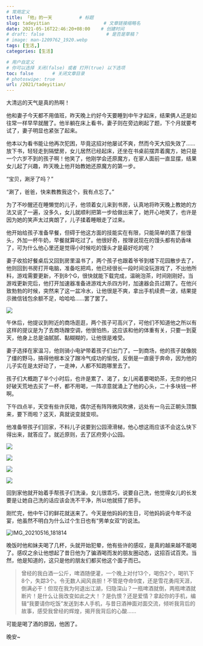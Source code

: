 ```yaml
---
# 常用定义
title: 「他」的一天          # 标题
slug: tadeyitian                    # 文章链接缩略名
date: 2021-05-16T22:46:20+08:00    # 创建时间
# draft: false                       # 是否是草稿？
# image: man-1209762_1920.webp
tags: [生活,]
categories: [生活]

# 用户自定义
# 你可以选择 关闭(false) 或者 打开(true) 以下选项
toc: false       # 关闭文章目录
# photoswipe: true
url: /2021/tadeyitian/
---
```


大清远的天气是真的热啊！

他和妻子今天都不用值班，昨天晚上约好今天要睡到中午才起床，结果俩人还是如往常一样早早就醒了。他半躺在床上看书，妻子则在旁边刷起了题，下个月就要考试了，妻子明显也紧张了起来。

他本以为看书能让他再次犯困，毕竟这招对他屡试不爽，然而今天大招失效了……放下书，轻轻走到隔壁房，女儿居然已经起床，还坐在书桌前摆弄着魔方，她只是一个六岁不到的孩子啊！他笑了，他刚学会还原魔方，在家人面前一直显摆，结果女儿起了兴趣，昨天晚上他开始教她还原魔方的第一步。

“宝贝，涮牙了吗？”

“涮了，爸爸，快来教教我这个，我有点忘了。”

为了不吵醒还在睡懒觉的儿子，他领着女儿来到书房，认真地将昨天晚上教她的方法又说了一遍，没多久，女儿就顺利把第一步给做出来了，她开心地笑了，也许是因为她的笑声太过爽朗了，儿子揉着睡眼走了过来。

他开始给孩子准备早餐，但碍于他这方面的技能实在有限，只能简单的蒸了些馒头，外加一杯牛奶，早餐就算吃过了。他很好奇，按理说现在的馒头都有奶香味了，可为什么他心里还是觉得小时候吃的馒头才是最好吃的呢？

妻子收拾好餐桌后又回到房里温书了，两个孩子也跟着爷爷到楼下花园散步去了，他则回到书房打开电脑，准备吃把鸡，他已经很长一段时间没玩游戏了，不出他所料，游戏需要更新，不到8个G，很快就能下载完成，温碗泡茶，时间刚刚好。当游戏更新完后，他打开加速器准备进游戏大杀四方时，加速器会员过期了。在他兴致勃勃的时候，突然来了这一盆冷水，让他很是不爽，拿出手机续费一波，结果提示微信钱包余额不足，哈哈哈……罢了罢了。

![](postImages/laomai/2023/02/27/163fc33a56e7d0-1.webp)

午休后，他提议到附近的商场逛逛，两个孩子可高兴了，可他们不知道他之所以有这样的提议是为了去商场蹭空调，他很怕热，这应该和他的体重有关，只要一到夏天，他身上总是油腻腻、黏糊糊的，让他很是难受。

妻子选择在家温习，他则骑小电驴带着孩子们出门了。一到商场，他的孩子就像脱了缰的野马，搞得他根本没了蹭冷气成功的愉悦，反倒是一直疲于奔命，因为他的儿子实在是太好动了，一走神，人都不知跑哪里去了。

孩子们大概跑了半个小时后，也许是累了、渴了，女儿闹着要喝奶茶，无奈的他只好破天荒地去买了一杯，都不用喝，一阵凉意就涌上了他的心头，二十多块钱一杯啊。

下午四点半，天空有些许灰暗，偶尔还有阵阵微风吹拂，远处有一乌云正朝头顶飘来，要下雨啦？这天，真就说变就变呗。

他准备带孩子们回家，不料儿子说要到公园滑滑梯，他心想这雨应该不会这么快下得出来，就答应了。就近原则，去了区府旁小公园。

![](postImages/laomai/2023/02/27/163fc33a5785d7-1.webp)

![](postImages/laomai/2023/02/27/163fc33a5805cd-1.webp)

![](postImages/laomai/2023/02/27/163fc33a588a36-1.webp)

![](postImages/laomai/2023/02/27/163fc33a59117e-1.webp)

回到家他就开始着手帮孩子们洗澡，女儿很乖巧，说要自己洗，他觉得女儿的长发要是让她自己洗的话应该会洗不干净，所以他就搭了把手。

刚忙完，他中午订的鲜花就送来了。今天是他妈妈的生日，可他妈妈说今年不设宴，他虽然不明白为什么过个生日也有“男单女双”的说法。

![IMG_20210516_181814](postImages/laomai/2023/02/27/163fc33a5987a3-1.webp)

晚饭时他和妹夫喝了几杯，头就开始犯晕，他有些许的感叹，是真的越来越不能喝了。感叹之余让他想起了昔日他为了骗酒喝而发的朋友圈动态，这招百试百灵。当然，他是知道的，这只是他的朋友们都买他这个面子而已。

> 曾经的我白酒一公斤，啤酒随便灌，一个晚上对付13个，喝伤2个，喝叭下8个，失踪3个。令无数人闻风丧胆！不管是夺命9度，还是雪花勇闯天涯，倒满必干！但现在我为何退出江湖，归隐深山？一瓶啤酒就倒，两瓶啤酒就断片！是什么让我改变如此之大！？是仇恨？还是爱情？拿起你的手机，编辑“我要请你吃饭”发送到本人手机，与昔日酒神面对面交流，倾听我背后的故事，感受我曾经的辉煌，揭开我背后的心酸……

可能是喝了酒的原因，他困了。

晚安~